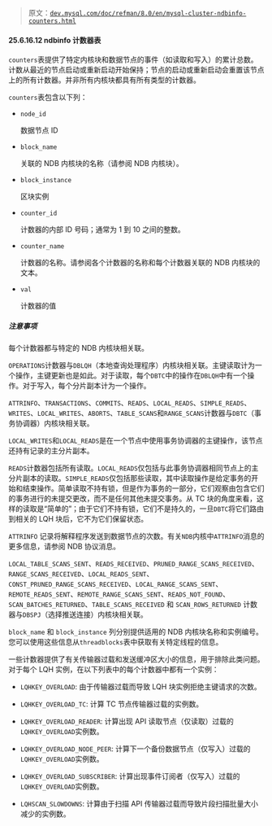 > 原文：[`dev.mysql.com/doc/refman/8.0/en/mysql-cluster-ndbinfo-counters.html`](https://dev.mysql.com/doc/refman/8.0/en/mysql-cluster-ndbinfo-counters.html)

#### 25.6.16.12 ndbinfo 计数器表

`counters`表提供了特定内核块和数据节点的事件（如读取和写入）的累计总数。计数从最近的节点启动或重新启动开始保持；节点的启动或重新启动会重置该节点上的所有计数器。并非所有内核块都具有所有类型的计数器。

`counters`表包含以下列：

+   `node_id`

    数据节点 ID

+   `block_name`

    关联的 NDB 内核块的名称（请参阅 NDB 内核块）。

+   `block_instance`

    区块实例

+   `counter_id`

    计数器的内部 ID 号码；通常为 1 到 10 之间的整数。

+   `counter_name`

    计数器的名称。请参阅各个计数器的名称和每个计数器关联的 NDB 内核块的文本。

+   `val`

    计数器的值

##### 注意事项

每个计数器都与特定的 NDB 内核块相关联。

`OPERATIONS`计数器与`DBLQH`（本地查询处理程序）内核块相关联。主键读取计为一个操作，主键更新也是如此。对于读取，每个`DBTC`中的操作在`DBLQH`中有一个操作。对于写入，每个分片副本计为一个操作。

`ATTRINFO`、`TRANSACTIONS`、`COMMITS`、`READS`、`LOCAL_READS`、`SIMPLE_READS`、`WRITES`、`LOCAL_WRITES`、`ABORTS`、`TABLE_SCANS`和`RANGE_SCANS`计数器与`DBTC`（事务协调器）内核块相关联。

`LOCAL_WRITES`和`LOCAL_READS`是在一个节点中使用事务协调器的主键操作，该节点还持有记录的主分片副本。

`READS`计数器包括所有读取。`LOCAL_READS`仅包括与此事务协调器相同节点上的主分片副本的读取。`SIMPLE_READS`仅包括那些读取，其中读取操作是给定事务的开始和结束操作。简单读取不持有锁，但是作为事务的一部分，它们观察由包含它们的事务进行的未提交更改，而不是任何其他未提交事务。从 TC 块的角度来看，这样的读取是“简单的”；由于它们不持有锁，它们不是持久的，一旦`DBTC`将它们路由到相关的 LQH 块后，它不为它们保留状态。

`ATTRINFO` 记录将解释程序发送到数据节点的次数。有关`NDB`内核中`ATTRINFO`消息的更多信息，请参阅 NDB 协议消息。

`LOCAL_TABLE_SCANS_SENT`、`READS_RECEIVED`、`PRUNED_RANGE_SCANS_RECEIVED`、`RANGE_SCANS_RECEIVED`、`LOCAL_READS_SENT`、`CONST_PRUNED_RANGE_SCANS_RECEIVED`、`LOCAL_RANGE_SCANS_SENT`、`REMOTE_READS_SENT`、`REMOTE_RANGE_SCANS_SENT`、`READS_NOT_FOUND`、`SCAN_BATCHES_RETURNED`、`TABLE_SCANS_RECEIVED` 和 `SCAN_ROWS_RETURNED` 计数器与`DBSPJ`（选择推送连接）内核块相关联。

`block_name` 和 `block_instance` 列分别提供适用的 NDB 内核块名称和实例编号。您可以使用这些信息从`threadblocks`表中获取有关特定线程的信息。

一些计数器提供了有关传输器过载和发送缓冲区大小的信息，用于排除此类问题。对于每个 LQH 实例，在以下列表中的每个计数器中都有一个实例：

+   `LQHKEY_OVERLOAD`: 由于传输器过载而导致 LQH 块实例拒绝主键请求的次数。

+   `LQHKEY_OVERLOAD_TC`: 计算 TC 节点传输器过载的实例数。

+   `LQHKEY_OVERLOAD_READER`: 计算出现 API 读取节点（仅读取）过载的`LQHKEY_OVERLOAD`实例数。

+   `LQHKEY_OVERLOAD_NODE_PEER`: 计算下一个备份数据节点（仅写入）过载的`LQHKEY_OVERLOAD`实例数。

+   `LQHKEY_OVERLOAD_SUBSCRIBER`: 计算出现事件订阅者（仅写入）过载的`LQHKEY_OVERLOAD`实例数。

+   `LQHSCAN_SLOWDOWNS`: 计算由于扫描 API 传输器过载而导致片段扫描批量大小减少的实例数。
